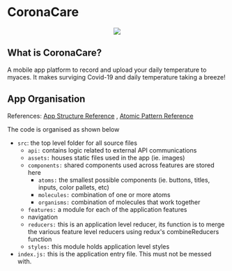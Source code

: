 # CoronaCare
<p align = "center"> <image src="./CoronaCare/src/assets/images/13coronavirus-explainer-mobileMasterAt3x-v2.jpg"> </p>

## What is CoronaCare?
A mobile app platform to record and upload your daily temperature to myaces. 
It makes surviging Covid-19 and daily temperature taking a breeze!

## App Organisation 
References: 
[App Structure Reference](https://medium.com/the-andela-way/how-to-structure-a-react-native-app-for-scale-a29194cd33fc)
, [Atomic Pattern Reference](https://cheesecakelabs.com/blog/efficient-way-structure-react-native-projects/)

The code is organised as shown below

- `src`: the top level folder for all source files
  - `api:` contains logic related to external API communications
  - `assets:` houses static files used in the app (ie. images)
  - `components:` shared components used across features are stored here
    - `atoms:` the smallest possible components (ie. buttons, titles, inputs, color pallets, etc)
    - `molecules:` combination of one or more atoms
    - `organisms:` combination of molecules that work together
  - `features:` a module for each of the application features
  - navigation
  - `reducers:` this is an application level reducer, its function is to merge the various feature level reducers using redux's combineReducers function
  - `styles:` this module holds application level styles
- `index.js:` this is the application entry file. This must not be messed with.

